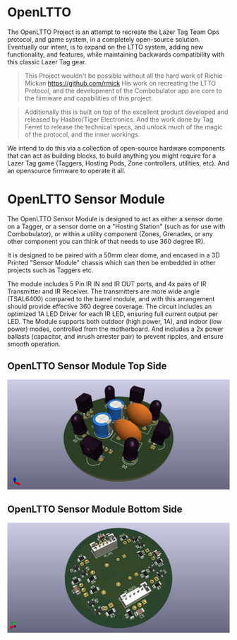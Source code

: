 # OpenLTTO
The OpenLTTO Project is an attempt to recreate the Lazer Tag Team Ops protocol, and game system, in a completely open-source solution. Eventually our intent, is to expand on the LTTO system, adding new functionality, and features, while maintaining backwards compatibility with this classic Lazer Tag gear.

> This Project wouldn't be possible without all the hard work of Richie Mickan https://github.com/rmick
> His work on recreating the LTTO Protocol, and the development of the Combobulator app are core to the firmware and capabilities of this project.

> Additionally this is built on top of the excellent product developed and released by Hasbro/Tiger Electronics. And the work done by Tag Ferret to release the technical specs, and unlock much of the magic of the protocol, and the inner workings.

We intend to do this via a collection of open-source hardware components that can act as building blocks, to build anything you might require for a Lazer Tag game (Taggers, Hosting Pods, Zone controllers, utilities, etc). And an opensource firmware to operate it all. 

# OpenLTTO Sensor Module
The OpenLTTO Sensor Module is designed to act as either a sensor dome on a Tagger, or a sensor dome on a "Hosting Station" (such as for use with Combobulator), or within a utility component (Zones, Grenades, or any other component you can think of that needs to use 360 degree IR).

It is designed to be paired with a 50mm clear dome, and encased in a 3D Printed "Sensor Module" chassis which can then be embedded in other projects such as Taggers etc.

The module includes 5 Pin IR IN and IR OUT ports, and 4x pairs of IR Transmitter and IR Receiver. The transmitters are more wide angle (TSAL6400) compared to the barrel module, and with this arrangement should provide effective 360 degree coverage. The circuit includes an optimized 1A LED Driver for each IR LED, ensuring full current output per LED. The Module supports both outdoor (high power, 1A), and indoor (low power) modes, controlled from the motherboard. And includes a 2x power ballasts (capacitor, and inrush arrester pair) to prevent ripples, and ensure smooth operation.

## OpenLTTO Sensor Module Top Side
![Image of OpenLTTO Sensor Module Top](https://github.com/OpenLTTO/OpenLTTO-Sensor-Module/blob/main/OpenLTTO%20Sensor%20Module%20Top.png?raw=true)

## OpenLTTO Sensor Module Bottom Side
![Image of OpenLTTO Sensor Module Bottom](https://github.com/OpenLTTO/OpenLTTO-Sensor-Module/blob/main/OpenLTTO%20Sensor%20Module%20Bottom.png?raw=true)
